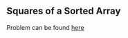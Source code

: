 ## Squares of a Sorted Array

Problem can be found [here](https://leetcode.com/problems/squares-of-a-sorted-array/description/)
